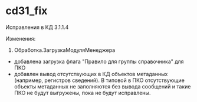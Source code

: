 # cd31_fix

Исправления в КД 3.1.1.4

Изменения:

1. Обработка.ЗагрузкаМодуляМенеджера

- добавлена загрузка флага "Правило для группы справочника" для ПКО
- добавлен вывод отсутствующих в КД объектов метаданных (например, регистров сведений). В типовой в ПКО отсутствующие объекты метаданных не заполняются без вывода сообщений и такие ПКО не будут выгружены, пока не будут исправлены.
